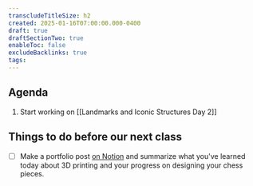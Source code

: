 ```yaml
---
transcludeTitleSize: h2
created: 2025-01-16T07:00:00.000-0400
draft: true
draftSectionTwo: true
enableToc: false
excludeBacklinks: true
tags:
---
```

## Agenda
1. Start working on [[Landmarks and Iconic Structures Day 2]]

## Things to do before our next class

- [ ] Make a portfolio post [on Notion](https://notion.so) and summarize what you've learned today about 3D printing and your progress on designing your chess pieces.